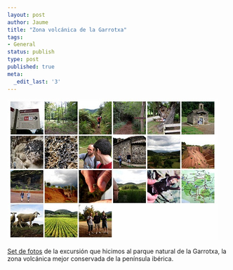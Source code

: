 ```yaml
---
layout: post
author: Jaume
title: "Zona volcánica de la Garrotxa"
tags:
- General
status: publish
type: post
published: true
meta:
  _edit_last: '3'
---
```

<a href="http://www.flickr.com/photos/lerion/sets/72157607282947477/"><img src="../images_posts/fotos_olot.jpg" alt="Fotos Olot" /></a>

<a href="http://www.flickr.com/photos/lerion/sets/72157607282947477/">Set de fotos</a> de la excursión que hicimos al parque natural de la Garrotxa, la zona volcánica mejor conservada de la península ibérica.
